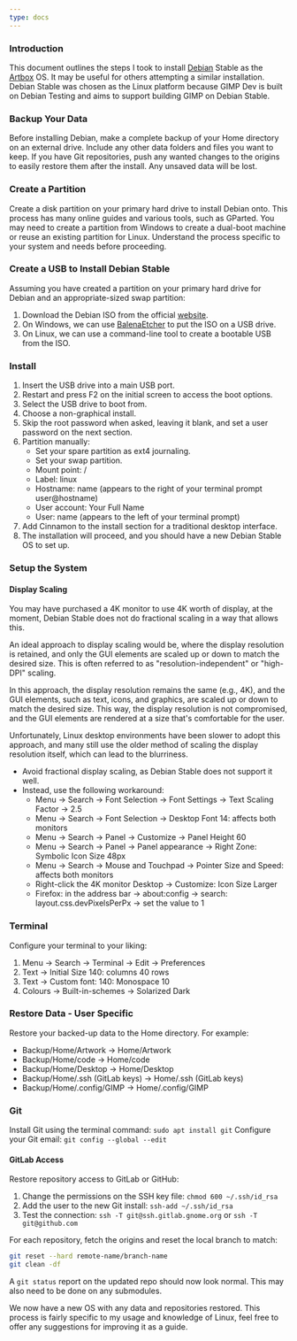 ```yaml
---
type: docs
---
```


### Introduction

This document outlines the steps I took to install [Debian](https://www.debian.org/) Stable as the [Artbox](https://gitlab.gnome.org/pixelmixer/artbox/-/wikis/home) OS. It may be useful for others attempting a similar installation. Debian Stable was chosen as the Linux platform because GIMP Dev is built on Debian Testing and aims to support building GIMP on Debian Stable.

### Backup Your Data
Before installing Debian, make a complete backup of your Home directory on an external drive. Include any other data folders and files you want to keep. If you have Git repositories, push any wanted changes to the origins to easily restore them after the install. Any unsaved data will be lost.

### Create a Partition
Create a disk partition on your primary hard drive to install Debian onto. This process has many online guides and various tools, such as GParted. You may need to create a partition from Windows to create a dual-boot machine or reuse an existing partition for Linux. Understand the process specific to your system and needs before proceeding.

### Create a USB to Install Debian Stable
Assuming you have created a partition on your primary hard drive for Debian and an appropriate-sized swap partition:

1. Download the Debian ISO from the official [website](https://www.debian.org/).
2. On Windows, we can use [BalenaEtcher](https://etcher.balena.io/) to put the ISO on a USB drive.
3. On Linux, we can use a command-line tool to create a bootable USB from the ISO.

### Install

1. Insert the USB drive into a main USB port.
2. Restart and press F2 on the initial screen to access the boot options.
3. Select the USB drive to boot from.
4. Choose a non-graphical install.
5. Skip the root password when asked, leaving it blank, and set a user password on the next section.
6. Partition manually:
    * Set your spare partition as ext4 journaling.
    * Set your swap partition.
    * Mount point: /
    * Label: linux
    * Hostname: name (appears to the right of your terminal prompt user@hostname)
    * User account: Your Full Name
    * User: name (appears to the left of your terminal prompt)
7. Add Cinnamon to the install section for a traditional desktop interface.
8. The installation will proceed, and you should have a new Debian Stable OS to set up.

### Setup the System

#### Display Scaling
You may have purchased a 4K monitor to use 4K worth of display, at the moment, Debian Stable does not do fractional scaling in a way that allows this.

An ideal approach to display scaling would be, where the display resolution is retained, and only the GUI elements are scaled up or down to match the desired size. This is often referred to as "resolution-independent" or "high-DPI" scaling.

In this approach, the display resolution remains the same (e.g., 4K), and the GUI elements, such as text, icons, and graphics, are scaled up or down to match the desired size. This way, the display resolution is not compromised, and the GUI elements are rendered at a size that's comfortable for the user.

Unfortunately, Linux desktop environments have been slower to adopt this approach, and many still use the older method of scaling the display resolution itself, which can lead to the blurriness.

* Avoid fractional display scaling, as Debian Stable does not support it well.
* Instead, use the following workaround:
    + Menu -> Search -> Font Selection -> Font Settings -> Text Scaling Factor -> 2.5
    + Menu -> Search -> Font Selection -> Desktop Font 14: affects both monitors
    + Menu -> Search -> Panel -> Customize -> Panel Height 60
    + Menu -> Search -> Panel -> Panel appearance -> Right Zone: Symbolic Icon Size 48px
    + Menu -> Search -> Mouse and Touchpad -> Pointer Size and Speed: affects both monitors
    + Right-click the 4K monitor Desktop -> Customize: Icon Size Larger
    + Firefox: in the address bar -> about:config -> search: layout.css.devPixelsPerPx -> set the value to 1

### Terminal

Configure your terminal to your liking:

1. Menu -> Search -> Terminal -> Edit -> Preferences
2. Text -> Initial Size 140: columns 40 rows
3. Text -> Custom font: 140: Monospace 10
4. Colours -> Built-in-schemes -> Solarized Dark

### Restore Data - User Specific

Restore your backed-up data to the Home directory. For example:

* Backup/Home/Artwork -> Home/Artwork
* Backup/Home/code -> Home/code
* Backup/Home/Desktop -> Home/Desktop
* Backup/Home/.ssh (GitLab keys) -> Home/.ssh (GitLab keys)
* Backup/Home/.config/GIMP -> Home/.config/GIMP

### Git

Install Git using the terminal command: `sudo apt install git`
Configure your Git email: `git config --global --edit`

#### GitLab Access

Restore repository access to GitLab or GitHub:

1. Change the permissions on the SSH key file: `chmod 600 ~/.ssh/id_rsa`
2. Add the user to the new Git install: `ssh-add ~/.ssh/id_rsa`
3. Test the connection: `ssh -T git@ssh.gitlab.gnome.org` or `ssh -T git@github.com`

For each repository, fetch the origins and reset the local branch to match:

```bash
git reset --hard remote-name/branch-name
git clean -df
```

A `git status` report on the updated repo should now look normal. This may also need to be done on any submodules.

We now have a new OS with any data and repositories restored. This process is fairly specific to my usage and knowledge of Linux, feel free to offer any suggestions for improving it as a guide.


